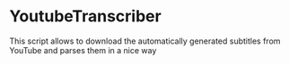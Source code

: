 # YoutubeTranscriber
This script allows to download the automatically generated subtitles from YouTube and parses them in a nice way

